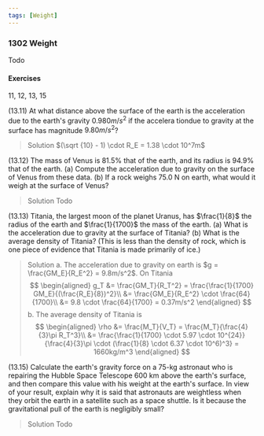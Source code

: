 ```yaml
---
tags: [Weight]
---
```


### 1302 Weight
Todo

#### Exercises
11, 12, 13, 15

(13.11) At what distance above the surface of the earth is the acceleration due to the earth's gravity $0.980 m/s^2$ if the accelera tiondue to gravity at the surface has magnitude $9.80 m/s^2$?
>Solution
$(\sqrt {10} - 1) \cdot R_E = 1.38 \cdot 10^7m$

(13.12) The mass of Venus is 81.5% that of the earth, and its radius is 94.9% that of the earth.
(a) Compute the acceleration due to gravity on the surface of Venus from these data.
(b) If a rock weighs 75.0 N on earth, what would it weigh at the surface of Venus?
>Solution
Todo

(13.13) Titania, the largest moon of the planet Uranus, has $\frac{1}{8}$ the radius of the earth and $\frac{1}{1700}$ the mass of the earth.
(a) What is the acceleration due to gravity at the surface of Titania?
(b) What is the average density of Titania? (This is less than the density of rock, which is one piece of evidence that Titania is made primarily of ice.)
>Solution
a. The acceleration due to gravity on earth is $g = \frac{GM_E}{R_E^2} = 9.8m/s^2$. On Titania
$$
\begin{aligned}
g_T &= \frac{GM_T}{R_T^2} = \frac{\frac{1}{1700} GM_E}{(\frac{R_E}{8})^2}\\
&= \frac{GM_E}{R_E^2} \cdot \frac{64}{1700}\\
&= 9.8 \cdot \frac{64}{1700} = 0.37m/s^2
\end{aligned}
$$
b. The average density of Titania is
$$
\begin{aligned}
\rho &= \frac{M_T}{V_T} = \frac{M_T}{\frac{4}{3}\pi R_T^3}\\
&= \frac{\frac{1}{1700} \cdot 5.97 \cdot 10^{24}}{\frac{4}{3}\pi \cdot (\frac{1}{8} \cdot 6.37 \cdot 10^6)^3} = 1660kg/m^3
\end{aligned}
$$

(13.15) Calculate the earth's gravity force on a 75-kg astronaut who is repairing the Hubble Space Telescope 600 km above the earth's surface, and then compare this value with his weight at the earth's surface. In view of your result, explain why it is said that astronauts are weightless when they orbit the earth in a satellite such as a space shuttle. Is it because the gravitational pull of the earth is negligibly small?
>Solution
Todo
